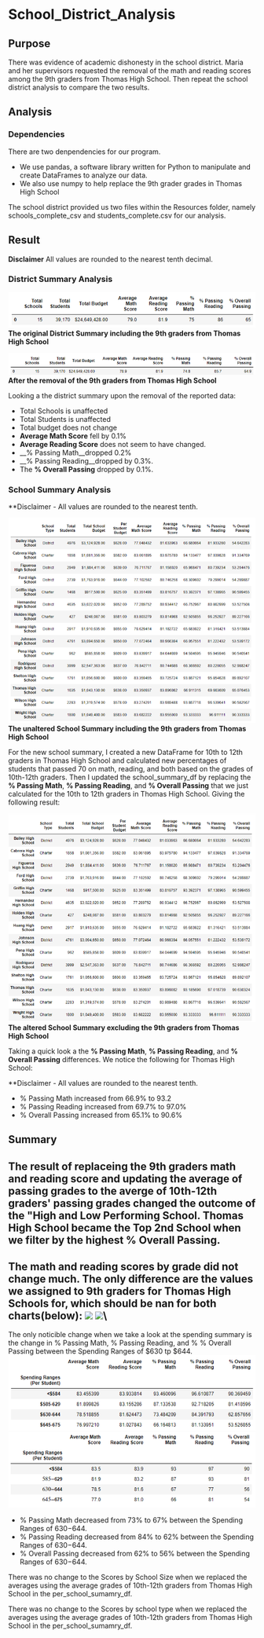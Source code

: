# School_District_Analysis
## Purpose
There was evidence of academic dishonesty in the school district. Maria and her supervisors
requested the removal of the math and reading scores among the 9th graders from Thomas High School.
Then repeat the school district analysis to compare the two results.


## Analysis
### Dependencies
There are two denpendencies for our program.
- We use pandas, a software library written for Python to manipulate and create DataFrames to analyze our data.
- We also use numpy to help replace the 9th grader grades in Thomas High School

The school district provided us two files within the Resources folder, namely schools_complete_csv and students_complete.csv
for our analysis.


## Result

**Disclaimer** All values are rounded to the nearest tenth decimal.

### District Summary Analysis
![](Resources/district_summary_1.PNG)
**The original District Summary including the 9th graders from Thomas High School**

![](Resources/district_summary_2.PNG)
**After the removal of the 9th graders from Thomas High School**


Looking a the district summary upon the removal of the reported data:
- Total Schools is unaffected
- Total Students is unaffected
- Total budget does not change
- __Average Math Score__ fell by 0.1%
- __Average Reading Score__ does not seem to have changed.
- __% Passing Math__dropped 0.2%
- __% Passing Reading__dropped by 0.3%.
- The __% Overall Passing__ dropped by 0.1%.



### School Summary Analysis

**Disclaimer - All values are rounded to the nearest tenth.

![](Resources/school_summary_1.PNG)
**__The unaltered School Summary including the 9th graders from Thomas High School__**

For the new school summary, I created a new DataFrame for 10th to 12th graders in Thomas High School and calculated
new percentages of students that passed 70 on math, reading, and both based on the grades of 10th-12th graders. Then I
updated the school_summary_df by replacing the __% Passing Math__, __% Passing Reading__, and __% Overall Passing__ that
we just calculated for the 10th to 12th graders in Thomas High School. Giving the following result:

![](Resources/school_summary_2.PNG)
**__The altered School Summary excluding the 9th graders from Thomas High School__**

Taking a quick look a the __% Passing Math__, __% Passing Reading__, and __% Overall Passing__ differences. We notice the following for Thomas High School:

**Disclaimer - All values are rounded to the nearest tenth.

- % Passing Math increased from 66.9% to 93.2
- % Passing Reading increased from 69.7% to 97.0%
- % Overall Passing increased from 65.1% to 90.6%

## Summary
The result of replaceing the 9th graders math and reading score and updating the average of passing grades to the averge of 10th-12th graders' passing grades changed
the outcome of the "High and Low Performing School. Thomas High School became the Top 2nd School when we filter by the highest __% Overall Passing__.
-------------------------------------------
The math and reading scores by grade did not change much. The only difference are the values we assigned to 9th graders for Thomas High Schools for, which should be nan for both charts(below):
![](ths_math.PNG)
![](ths_reading.PNG)\
-------------------------------------------
The only noticible change when we take a look at the spending summary is the change in % Passing Math, % Passing Reading, and % % Overall Passing between the Spending Ranges of $630 tp $644.
![](Resources/spending_summary_1.PNG)
![](Resources/spending_summary_2.PNG)

- % Passing Math decreased from 73% to 67% between the Spending Ranges of $630-$644.
- % Passing Reading decreased from 84% to 62% between the Spending Ranges of $630-$644.
- % Overall Passing decreased from 62% to 56% between the Spending Ranges of $630-$644.

There was no change to the Scores by School Size when we replaced the averages using the average grades of 10th-12th graders from Thomas High School in the per_school_sumamry_df.


There was no change to the Scores by school type when we replaced the averages using the average grades of 10th-12th graders from Thomas High School in the per_school_sumamry_df.



